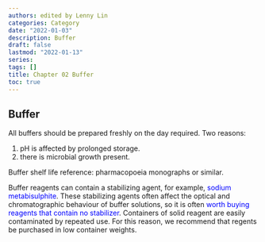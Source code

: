 ```yaml
---
authors: edited by Lenny Lin
categories: Category
date: "2022-01-03"
description: Buffer
draft: false
lastmod: "2022-01-13"
series: 
tags: []
title: Chapter 02 Buffer
toc: true
---
```



<!--more-->

## Buffer

All buffers should be prepared freshly on the day required.  Two reasons:  
1) pH is affected by prolonged storage.  
2) there is microbial growth present.  

Buffer shelf life reference: pharmacopoeia monographs or similar.  

Buffer reagents can contain a stabilizing agent, for example, <font color = "blue">sodium metabisulphite</font>. These stabilizing agents often affect the optical and chromatographic behaviour of buffer solutions, so it is often <font color = "blue">worth buying reagents that contain no stabilizer</font>. Containers of solid reagent are easily contaminated by repeated use. For this reason, we recommend that regents be purchased in low container weights.
